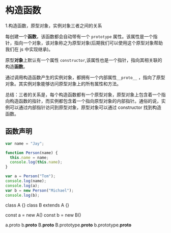 # 构造函数

1.构造函数，原型对象，实例对象三者之间的关系

每创建一个**函数**，该函数都会自动带有一个 ```prototype``` 属性。该属性是一个指针，指向一个对象，该对象称之为原型对象(后期我们可以使用这个原型对象帮助我们在 js 中实现继承)。

原型**对象**上默认有一个属性 ```constructor```,该属性也是一个指针，指向其相关联的构造**函数**。

通过调用构造函数产生的实例对象，都拥有一个内部属性```__proto__``` ，指向了原型对象。其实例对象能够访问原型对象上的所有属性和方法。

总结：三者的关系是，每个构造函数都有一个原型对象，原型对象上包含着一个指向构造函数的指针，而实例都包含着一个指向原型对象的内部指针。通俗的说，实例可以通过内部指针访问到原型对象，原型对象可以通过 constructor 找到构造函数。

## 函数声明

```js
var name = "Jay";

function Person(name) {
  this.name = name;
  console.log(this.name);
}

var a = Person("Tom");
console.log(name);
console.log(a);
var b = new Person("Michael");
console.log(b);
```

class A {}
class B extends A {}

const a = new A()
const b = new B()

a.proto
b.**proto**
B.**proto**
B.prototype.**proto**
b.prototype.**proto**
